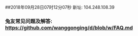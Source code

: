 ##2018年09月28日07时12分07秒 新址: 104.248.108.39
### 兔友常见问题及解答: https://github.com/wanggonging/d/blob/w/FAQ.md
